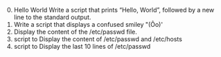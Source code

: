0. Hello World Write a script that prints “Hello, World”, followed by a new line to the standard output.
1. Write a script that displays a confused smiley "(Ôo)'
2. Display the content of the /etc/passwd file.
3. script to Display the content of /etc/passwd and /etc/hosts
4. script to Display the last 10 lines of /etc/passwd
